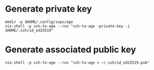 # Generate private key

```
mkdir -p $HOME/.config/sops/age
nix-shell -p ssh-to-age --run "ssh-to-age -private-key -i $HOME/.ssh/id_ed25519"
```

# Generate associated public key

```
nix-shell -p ssh-to-age --run "ssh-to-age < ~/.ssh/id_ed25519.pub"
```
